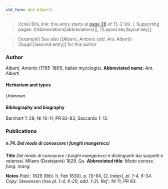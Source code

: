 ```yaml
---
std_form: Ant.Alberti
---
```


> [!cite] BHL link: this entry starts at [page 26](https://www.biodiversitylibrary.org/page/33120157) of TL-2 Vol. I.
> Supporting pages: [[Abbreviations|abbreviations]], [[Layout key|layout key]].

> [!example] See also [[Alberti, Antonio {std. Ant. Alberti} (Suppl.)|second entry]] for this author

### Author

Alberti, Antonio (1785-1861), Italian mycologist. 
**Abbreviated name**: *Ant. Alberti*

#### Herbarium and types

Unknown.

#### Bibliography and biography

Barnhart 1: 28; NI 10-11; PR 82-83; Saccardo 1: 12.

### Publications

##### n.74. Del modo di conoscere i funghi mangerecci

**Title**
*Del modo di conoscere i funghi mangerecci* e distinguerli dai sospetti e velenosi. Milano (Destejanis) 1829. Qu.
**Abbreviated title**: *Modo conosc. fung. mang.*

**Notes**
*Publ*.: 1829 (Bibl. It. Feb 1830), p. \[1\]-94, \[2, Index\], *pl. 1-4, 6-34. Copy*: Stevenson (has *pl. 1-4, 6-20, add. 1-2*).
*Ref*.: NI 11; PR 83.

